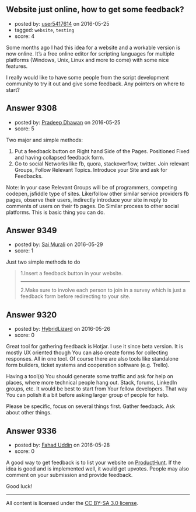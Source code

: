 ## Website just online, how to get some feedback?

- posted by: [user5417614](https://stackexchange.com/users/7078389/user5417614) on 2016-05-25
- tagged: `website`, `testing`
- score: 4

<p>Some months ago I had this idea for a website and a workable version is now online. It’s a free online editor for scripting languages for multiple platforms (Windows, Unix, Linux and more to come) with some nice features.</p>

<p>I really would like to have some people from the script development community to try it out and give some feedback. Any pointers on where to start?</p>



## Answer 9308

- posted by: [Pradeep Dhawan](https://stackexchange.com/users/5581251/pradeep-dhawan) on 2016-05-25
- score: 5

<p>Two major and simple methods:</p>

<ol>
<li>Put a feedback button on Right hand Side of the Pages. Positioned Fixed and having collapsed feedback form.</li>
<li>Go to social Networks like fb, quora, stackoverflow, twitter. Join relevant Groups, Follow Relevant Topics. Introduce your Site and ask for Feedbacks.</li>
</ol>

<p>Note: In your case Relevant Groups will be of programmers, competing codepen, jsfiddle type of sites. Like/follow other similar service providers fb pages, observe their users, indirectly introduce your site in reply to comments of users on their fb pages. Do Similar process to other social platforms. This is basic thing you can do. </p>



## Answer 9349

- posted by: [Sai Murali](https://stackexchange.com/users/5206373/sai-murali) on 2016-05-29
- score: 1

<p>Just two simple methods to do </p>

<blockquote>
  <p>1.Insert a feedback button in your website. <br />
  <hr />
  2.Make sure to involve each person to join in a survey which is just a feedback form before redirecting to your site.</p>
</blockquote>



## Answer 9320

- posted by: [HybridLizard](https://stackexchange.com/users/3536260/hybridlizard) on 2016-05-26
- score: 0

<p>Great tool for gathering feedback is Hotjar. I use it since beta version. It is mostly UX oriented though You can also create forms for collecting responses. All in one tool. Of course there are also tools like standalone form builders, ticket systems and cooperation software (e.g. Trello). </p>

<p>Having a tool(s) You should generate some traffic and ask for help on places, where more technical people hang out. Stack, forums, LinkedIn groups, etc. It would be best to start from Your fellow developers. That way You can polish it a bit before asking larger group of people for help.</p>

<p>Please be specific, focus on several things first. Gather feedback. Ask about other things.</p>



## Answer 9336

- posted by: [Fahad Uddin](https://stackexchange.com/users/160083/fahad-uddin) on 2016-05-28
- score: 0

<p>A good way to get feedback is to list your website on <a href="https://www.producthunt.com/" rel="nofollow">ProductHunt</a>. If the idea is good and is implemented well, it would get upvotes. People may also comment on your submission and provide feedback.</p>

<p>Good luck!</p>




---

All content is licensed under the [CC BY-SA 3.0 license](https://creativecommons.org/licenses/by-sa/3.0/).
